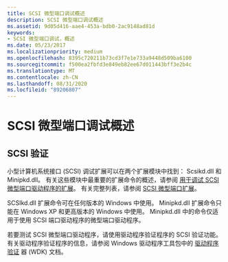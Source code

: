 ```yaml
---
title: SCSI 微型端口调试概述
description: SCSI 微型端口调试概述
ms.assetid: 9d05d416-aae4-453a-bdb0-2ac9148ad81d
keywords:
- SCSI 微型端口调试，概述
ms.date: 05/23/2017
ms.localizationpriority: medium
ms.openlocfilehash: 8395c720211b73cd3f7e1e733a9448d509ba6100
ms.sourcegitcommit: f500ea2fbfd3e849eb82ee67d011443bff3e2b4c
ms.translationtype: MT
ms.contentlocale: zh-CN
ms.lasthandoff: 08/31/2020
ms.locfileid: "89206807"
---
```

# <a name="overview-of-scsi-miniport-debugging"></a>SCSI 微型端口调试概述

## <a name="span-idoverview_of_scsispanspan-idoverview_of_scsispan-scsi-verification"></a><span id="overview_of_scsi"></span><span id="OVERVIEW_OF_SCSI"></span> SCSI 验证

小型计算机系统接口 (SCSI) 调试扩展可以在两个扩展模块中找到： Scsikd.dll 和 Minipkd.dll。 有关这些模块中最重要的扩展命令的概述，请参阅 [用于调试 SCSI 微型端口驱动程序的扩展](extensions-for-debugging-scsi-miniport-drivers.md)。 有关完整列表，请参阅 [SCSI 微型端口扩展](scsi-miniport-extensions--scsikd-dll-and-minipkd-dll-.md)。

SCSIkd.dll 扩展命令可在任何版本的 Windows 中使用。 Minipkd.dll 扩展命令只能在 Windows XP 和更高版本的 Windows 中使用。 Minipkd.dll 中的命令仅适用于使用 SCSI 端口驱动程序的微型端口驱动程序。

若要测试 SCSI 微型端口驱动程序，请使用驱动程序验证程序的 SCSI 验证功能。 有关驱动程序验证程序的信息，请参阅 Windows 驱动程序工具包中的 [驱动程序验证](../devtest/driver-verifier.md) 器 (WDK) 文档。